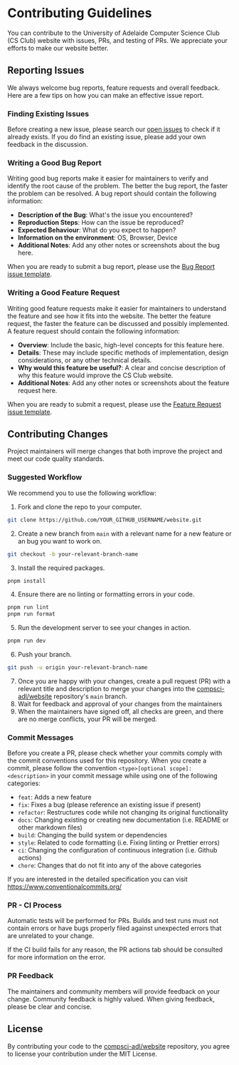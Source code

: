# Contributing Guidelines

You can contribute to the University of Adelaide Computer Science Club (CS Club) website with issues, PRs, and testing of PRs. We appreciate your efforts to make our website better.

## Reporting Issues 

We always welcome bug reports, feature requests and overall feedback. Here are a few tips on how you can make an effective issue report.

### Finding Existing Issues

Before creating a new issue, please search our [open issues](https://github.com/compsci-adl/website/issues) to check if it already exists. If you do find an existing issue, please add your own feedback in the discussion.

### Writing a Good Bug Report

Writing good bug reports make it easier for maintainers to verify and identify the root cause of the problem. The better the bug report, the faster the problem can be resolved. A bug report should contain the following information:

- **Description of the Bug**: What's the issue you encountered?
- **Reproduction Steps**: How can the issue be reproduced?
- **Expected Behaviour**: What do you expect to happen?
- **Information on the environment**: OS, Browser, Device
- **Additional Notes**: Add any other notes or screenshots about the bug here.

When you are ready to submit a bug report, please use the [Bug Report issue template](https://github.com/compsci-adl/website/issues/new?assignees=&labels=&projects=&template=bug-report.yml).

### Writing a Good Feature Request

Writing good feature requests make it easier for maintainers to understand the feature and see how it fits into the website. The better the feature request, the faster the feature can be discussed and possibly implemented. A feature request should contain the following information:

- **Overview**: Include the basic, high-level concepts for this feature here.
- **Details**: These may include specific methods of implementation, design considerations, or any other technical details.
- **Why would this feature be useful?**: A clear and concise description of why this feature would improve the CS Club website.
- **Additional Notes**: Add any other notes or screenshots about the feature request here.

When you are ready to submit a request, please use the [Feature Request issue template](https://github.com/compsci-adl/website/issues/new?assignees=&labels=&projects=&template=feature-request.yml).

## Contributing Changes

Project maintainers will merge changes that both improve the project and meet our code quality standards. 

### Suggested Workflow

We recommend you to use the following workflow:

1. Fork and clone the repo to your computer.
```bash
git clone https://github.com/YOUR_GITHUB_USERNAME/website.git
```
2. Create a new branch from `main` with a relevant name for a new feature or an bug you want to work on.
```bash
git checkout -b your-relevant-branch-name
```
3. Install the required packages.
```bash
pnpm install
```
4. Ensure there are no linting or formatting errors in your code.
```bash
pnpm run lint
pnpm run format
```
5. Run the development server to see your changes in action.
```bash
pnpm run dev
```
6. Push your branch.
```bash
git push -u origin your-relevant-branch-name
```
7. Once you are happy with your changes, create a pull request (PR) with a relevant title and description to merge your changes into the [compsci-adl/website](https://github.com/compsci-adl/website) repository's `main` branch.
8. Wait for feedback and approval of your changes from the maintainers
9. When the maintainers have signed off, all checks are green, and there are no merge conflicts, your PR will be merged.

### Commit Messages
Before you create a PR, please check whether your commits comply with the commit conventions used for this repository.
When you create a commit, please follow the convention
`<type>[optional scope]: <description>` in your commit message while using one of
the following categories:

- `feat`: Adds a new feature
- `fix`: Fixes a bug (please reference an
  existing issue if present)
- `refactor`: Restructures code while not changing its original functionality
- `docs`: Changing existing or creating new documentation (i.e.
  README or other markdown files)
- `build`: Changing the build system or dependencies
- `style`: Related to code formatting (i.e.
  Fixing linting or Prettier errors)
- `ci`: Changing the configuration of continuous integration (i.e.
  Github actions)
- `chore`: Changes that do not fit into any of the above
  categories

If you are interested in the detailed specification you can visit
<https://www.conventionalcommits.org/>

### PR - CI Process
Automatic tests will be performed for PRs. Builds and test runs must not contain errors or have bugs properly filed against unexpected errors that are unrelated to your change.

If the CI build fails for any reason, the PR actions tab should be consulted for more information on the error.

### PR Feedback
The maintainers and community members will provide feedback on your change. Community feedback is highly valued. When giving feedback, please be clear and concise.

## License
By contributing your code to the [compsci-adl/website](https://github.com/compsci-adl/website) repository, you agree to license  your contribution under the MIT License.